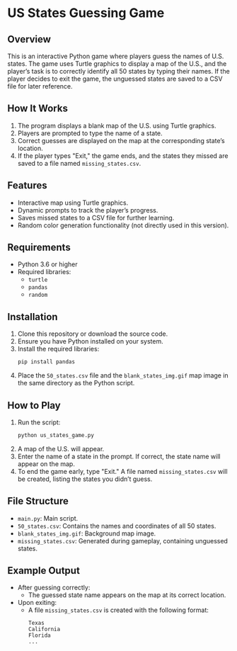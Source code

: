 # US States Guessing Game

## Overview
This is an interactive Python game where players guess the names of U.S. states. The game uses Turtle graphics to display a map of the U.S., and the player’s task is to correctly identify all 50 states by typing their names. If the player decides to exit the game, the unguessed states are saved to a CSV file for later reference.

## How It Works
1. The program displays a blank map of the U.S. using Turtle graphics.
2. Players are prompted to type the name of a state.
3. Correct guesses are displayed on the map at the corresponding state’s location.
4. If the player types "Exit," the game ends, and the states they missed are saved to a file named `missing_states.csv`.

## Features
- Interactive map using Turtle graphics.
- Dynamic prompts to track the player’s progress.
- Saves missed states to a CSV file for further learning.
- Random color generation functionality (not directly used in this version).

## Requirements
- Python 3.6 or higher
- Required libraries:
  - `turtle`
  - `pandas`
  - `random`

## Installation
1. Clone this repository or download the source code.
2. Ensure you have Python installed on your system.
3. Install the required libraries:
   ```bash
   pip install pandas
   ```
4. Place the `50_states.csv` file and the `blank_states_img.gif` map image in the same directory as the Python script.

## How to Play
1. Run the script:
   ```bash
   python us_states_game.py
   ```
2. A map of the U.S. will appear.
3. Enter the name of a state in the prompt. If correct, the state name will appear on the map.
4. To end the game early, type "Exit." A file named `missing_states.csv` will be created, listing the states you didn’t guess.

## File Structure
- `main.py`: Main script.
- `50_states.csv`: Contains the names and coordinates of all 50 states.
- `blank_states_img.gif`: Background map image.
- `missing_states.csv`: Generated during gameplay, containing unguessed states.

## Example Output
- After guessing correctly:
  - The guessed state name appears on the map at its correct location.
- Upon exiting:
  - A file `missing_states.csv` is created with the following format:
    ```csv
    Texas
    California
    Florida
    ...
    ```
